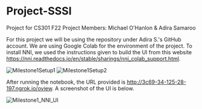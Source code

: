 # Project-SSSI
Project for CS301 F22
Project Members: Michael O'Hanlon & Adira Samaroo

For this project we will be using the repository under Adira S.'s GitHub account. We are using Google Colab for the environment of the project. 
To install NNI, we used the instructions given to build the UI from this website https://nni.readthedocs.io/en/stable/sharings/nni_colab_support.html.

![Milestone1Setup1](https://user-images.githubusercontent.com/99360967/199526895-7c8023e5-3a4a-4732-971a-c9107543ae82.png)
![Milestone1Setup2](https://user-images.githubusercontent.com/99360967/199526909-66c8b2c4-a0c4-4c5c-ac90-66db841ef9ab.png)

After running the notebook, the URL provided is http://3c69-34-125-28-197.ngrok.io/oview. A screenshot of the UI is below.

![Milestone1_NNI_UI](https://user-images.githubusercontent.com/99360967/199527187-4f64a909-541e-496e-9ebb-aad444fe5153.png)

